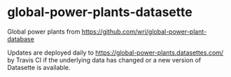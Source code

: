 # global-power-plants-datasette

Global power plants from https://github.com/wri/global-power-plant-database

Updates are deployed daily to https://global-power-plants.datasettes.com/ by Travis CI if the underlying data has changed or a new version of Datasette is available.
